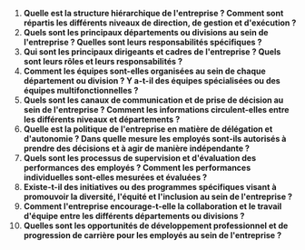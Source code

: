 1. **Quelle est la structure hiérarchique de l'entreprise ? Comment sont répartis les différents niveaux de direction, de gestion et d'exécution ?**
2. **Quels sont les principaux départements ou divisions au sein de l'entreprise ? Quelles sont leurs responsabilités spécifiques ?**
3. **Qui sont les principaux dirigeants et cadres de l'entreprise ? Quels sont leurs rôles et leurs responsabilités ?**
4. **Comment les équipes sont-elles organisées au sein de chaque département ou division ? Y a-t-il des équipes spécialisées ou des équipes multifonctionnelles ?**
5. **Quels sont les canaux de communication et de prise de décision au sein de l'entreprise ? Comment les informations circulent-elles entre les différents niveaux et départements ?**
6. **Quelle est la politique de l'entreprise en matière de délégation et d'autonomie ? Dans quelle mesure les employés sont-ils autorisés à prendre des décisions et à agir de manière indépendante ?**
7. **Quels sont les processus de supervision et d'évaluation des performances des employés ? Comment les performances individuelles sont-elles mesurées et évaluées ?**
8. **Existe-t-il des initiatives ou des programmes spécifiques visant à promouvoir la diversité, l'équité et l'inclusion au sein de l'entreprise ?**
9. **Comment l'entreprise encourage-t-elle la collaboration et le travail d'équipe entre les différents départements ou divisions ?**
10. **Quelles sont les opportunités de développement professionnel et de progression de carrière pour les employés au sein de l'entreprise ?**